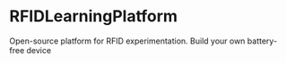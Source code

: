 # RFIDLearningPlatform
Open-source platform for RFID experimentation. Build your own battery-free device

